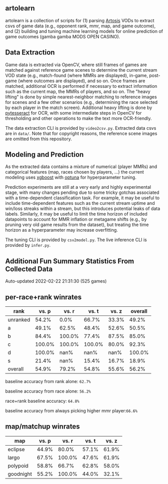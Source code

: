 artolearn
---------

artolearn is a collection of scripts for (1) parsing [Artosis](https://twitch.tv/artosis) VODs to extract csvs of game data (e.g., opponent rank, mmr, map, and game outcome), and (2) building and tuning machine learning models for online prediction of game outcomes (gamba gamba MODS OPEN CASINO).

Data Extraction
---------------
Game data is extracted via OpenCV, where still frames of games are matched against reference game scenes to determine the current stream VOD state (e.g., match-found (where MMRs are displayed), in-game, post-game (where outcomes are displayed), and so on.
Once frames are matched, additional OCR is performed if necessary to extract information such as the current map, the MMRs of players, and so on.
The "heavy lifting" is done by simple nearest-neighbor matching to reference images for scenes and a few other scenarios (e.g., determining the race selected by each player in the match screen).
Additional heavy lifting is done by [pytesseract](https://pypi.org/project/pytesseract/) for OCR, with some intermediate steps in OpenCV for thresholding and other operations to make the text more OCR-friendly.

The data extraction CLI is provided by `video2csv.py`.
Extracted data csvs are in `data/`.
Note that for copyright reasons, the reference scene images are omitted from
this repository.

Modeling and Prediction
-----------------------
As the extracted data contains a mixture of numerical (player MMRs) and categorical features (map, races chosen by players, ...) the current modeling uses [xgboost](https://xgboost.readthedocs.io/en/stable/) with [optuna](https://optuna.org/) for hyperparameter tuning.

Prediction experiments are still at a very early and highly experimental stage, with many changes pending due to some tricky gotchas associated with a time-dependent classification task.
For example, it may be useful to include time-dependent features such as the current stream uptime and win/loss streaks within a stream, but this introduces potential leaks of data labels.
Similarly, it may be useful to limit the time horizon of included datapoints to account for MMR inflation or metagame shifts (e.g., by pruning very old game results from the dataset), but treating the time horizon as a hyperparameter may increase overfitting.

The tuning CLI is provided by `csv2model.py`.
The live inference CLI is provided by `infer.py`.

Additional Fun Summary Statistics From Collected Data
-----------------------------------------------------
Auto-updated 2022-02-22 21:31:30 (525 games)

per-race+rank winrates
----------------------
rank | vs. p | vs. r | vs. t | vs. z | overall
---- | ---- | ---- | ---- | ---- | ---- 
unranked | 54.2% | 0.0% | 66.7% | 33.3% | 49.2% 
a | 49.1% | 62.5% | 48.4% | 52.6% | 50.5% 
b | 84.4% | 100.0% | 77.4% | 87.5% | 85.0% 
c | 100.0% | 100.0% | 100.0% | 80.0% | 92.3% 
d | 100.0% | nan% | nan% | nan% | 100.0% 
s | 21.4% | nan% | 15.4% | 16.7% | 18.9% 
overall | 54.9% | 79.2% | 54.8% | 55.6% | 56.2%

 baseline accuracy from rank alone: `62.7%`

 baseline accuracy from race alone: `56.2%`

 race+rank baseline accuracy: `64.8%`

baseline accuracy from always picking higher mmr player:`66.6%`

map/matchup winrates
--------------------

map | vs. p | vs. r | vs. t | vs. z
------|------|------|------|------
eclipse | 44.9% | 80.0% | 57.1% | 61.9%
largo | 67.5% | 100.0% | 47.6% | 61.9%
polypoid | 58.8% | 66.7% | 62.8% | 58.0%
goodnight | 55.2% | 100.0% | 44.0% | 32.1%
